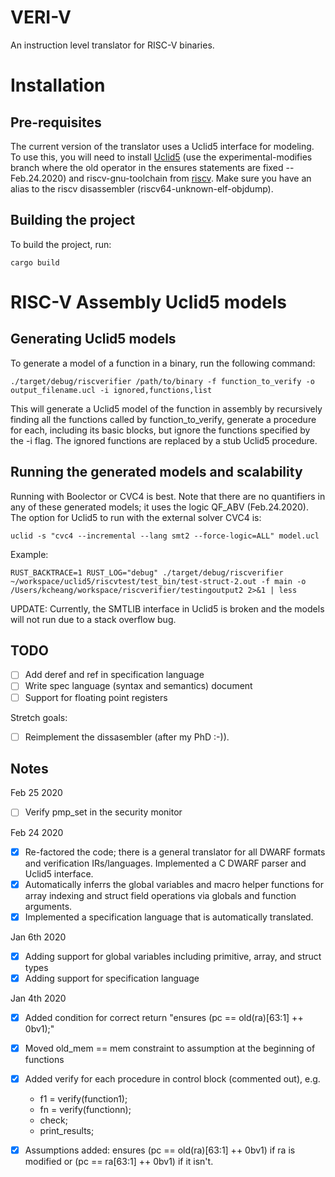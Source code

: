 # VERI-V

An instruction level translator for RISC-V binaries.

# Installation

## Pre-requisites

The current version of the translator uses a Uclid5 interface for modeling. To use this, you will need to install [Uclid5](https://github.com/uclid-org/uclid) (use the experimental-modifies branch where the old operator in the ensures statements are fixed -- Feb.24.2020) and riscv-gnu-toolchain from [riscv](https://github.com/riscv). Make sure you have an alias to the riscv disassembler (riscv64-unknown-elf-objdump).

## Building the project

To build the project, run:

`cargo build`

# RISC-V Assembly Uclid5 models

## Generating Uclid5 models

To generate a model of a function in a binary, run the following command:

`./target/debug/riscverifier /path/to/binary -f function_to_verify -o output_filename.ucl -i ignored,functions,list`

This will generate a Uclid5 model of the function in assembly by recursively finding all the functions called by function\_to\_verify, generate a procedure for each, including its basic blocks, but ignore the functions specified by the -i flag. The ignored functions are replaced by a stub Uclid5 procedure.

## Running the generated models and scalability

Running with Boolector or CVC4 is best. Note that there are no quantifiers in any of these generated models; it uses the logic QF\_ABV (Feb.24.2020). The option for Uclid5 to run with the external solver CVC4 is:

`uclid -s "cvc4 --incremental --lang smt2 --force-logic=ALL" model.ucl`

Example:

`RUST_BACKTRACE=1 RUST_LOG="debug" ./target/debug/riscverifier ~/workspace/uclid5/riscvtest/test_bin/test-struct-2.out -f main -o /Users/kcheang/workspace/riscverifier/testingoutput2 2>&1 | less`

UPDATE: Currently, the SMTLIB interface in Uclid5 is broken and the models will not run due to a stack overflow bug.

## TODO

* [ ] Add deref and ref in specification language
* [ ] Write spec language (syntax and semantics) document
* [ ] Support for floating point registers

Stretch goals:
* [ ] Reimplement the dissasembler (after my PhD :-)).

## Notes

Feb 25 2020
* [ ] Verify pmp\_set in the security monitor

Feb 24 2020
* [x] Re-factored the code; there is a general translator for all DWARF formats and verification IRs/languages. Implemented a C DWARF parser and Uclid5 interface.
* [x] Automatically inferrs the global variables and macro helper functions for array indexing and struct field operations via globals and function arguments.
* [x] Implemented a specification language that is automatically translated.

Jan 6th 2020
* [x] Adding support for global variables including primitive, array, and struct types
* [x] Adding support for specification language

Jan 4th 2020
* [x] Added condition for correct return "ensures (pc == old(ra)[63:1] ++ 0bv1);"
* [x] Moved old\_mem == mem constraint to assumption at the beginning of functions
* [x] Added verify for each procedure in control block (commented out), e.g.
    * f1 = verify(function1);
	* fn = verify(functionn);
	* check;
	* print\_results;
* [x] Assumptions added: ensures (pc == old(ra)[63:1] ++ 0bv1) if ra is modified or (pc == ra[63:1] ++ 0bv1) if it isn't. 


